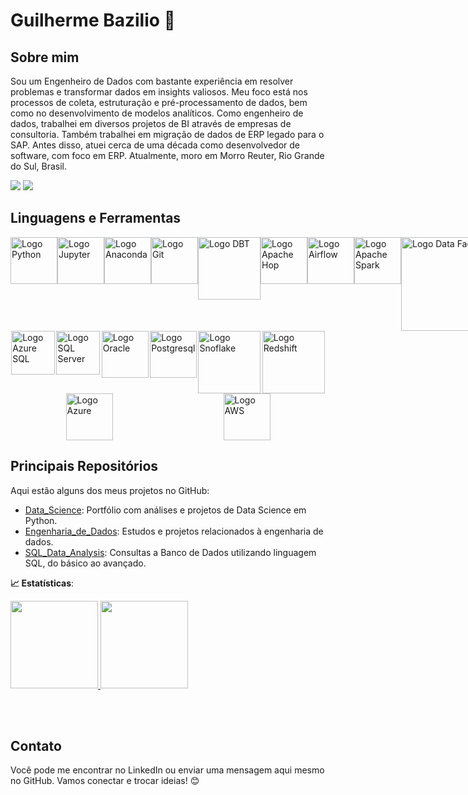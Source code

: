 # Guilherme Bazilio 👋

## Sobre mim
Sou um Engenheiro de Dados com bastante experiência em resolver problemas e transformar dados em insights valiosos. Meu foco está nos processos de coleta, estruturação e pré-processamento de dados, bem como no desenvolvimento de modelos analíticos. Como engenheiro de dados, trabalhei em diversos projetos de BI através de empresas de consultoria. Também trabalhei em migração de dados de ERP legado para o SAP. Antes disso, atuei cerca de uma década como desenvolvedor de software, com foco em ERP. Atualmente, moro em Morro Reuter, Rio Grande do Sul, Brasil.

<div> 
  <a href = "mailto:bazilio.developer@gmail.com"><img src="https://img.shields.io/badge/-Gmail-%23333?style=for-the-badge&logo=gmail&logoColor=white" target="_blank"></a>
  <a href="https://www.linkedin.com/in/guilherme-bazilio-a0200450/" target="_blank"><img src="https://img.shields.io/badge/-LinkedIn-%230077B5?style=for-the-badge&logo=linkedin&logoColor=white" target="_blank"></a> 
  
</div>

## Linguagens e Ferramentas

<div class="ferramentas-e-linguagens" style="display: flex; justify-content: space-around;">    
    <img src="https://cdn.jsdelivr.net/gh/devicons/devicon@latest/icons/python/python-original-wordmark.svg" width="75" alt="Logo Python">    
    <img src="https://cdn.jsdelivr.net/gh/devicons/devicon@latest/icons/jupyter/jupyter-original-wordmark.svg" width="75" alt="Logo Jupyter">
    <img src="https://cdn.jsdelivr.net/gh/devicons/devicon@latest/icons/anaconda/anaconda-original-wordmark.svg" width="75" alt="Logo Anaconda">            
    <img src="https://cdn.jsdelivr.net/gh/devicons/devicon@latest/icons/git/git-original-wordmark.svg" width="75" alt="Logo Git">            
    <img src="https://github.com/user-attachments/assets/cb8aa112-6bf4-406e-80e1-291e7dae8c4f" width="100" alt="Logo DBT">    
    <img src="https://github.com/user-attachments/assets/8e7aad3e-e740-491c-917e-e6c0eb1e88d4" width="75" alt="Logo Apache Hop"> 
    <img src="https://cdn.jsdelivr.net/gh/devicons/devicon@latest/icons/apacheairflow/apacheairflow-original-wordmark.svg" width="75" alt="Logo Airflow">    
    <img src="https://cdn.jsdelivr.net/gh/devicons/devicon@latest/icons/apachespark/apachespark-original-wordmark.svg" width="75" alt="Logo Apache Spark">    
    <img src="https://github.com/user-attachments/assets/1e5493d8-8501-4d7d-90a5-e7f51784e033" width="150" alt="Logo Data Factory">        
    <img src="https://cdn.jsdelivr.net/gh/devicons/devicon@latest/icons/visualbasic/visualbasic-original.svg" width="75" alt="Logo Visual Basic">    
</div>

<div class="bancos-de-dados" style="display: flex; justify-content: space-around;">
    <img src="https://cdn.jsdelivr.net/gh/devicons/devicon@latest/icons/azuresqldatabase/azuresqldatabase-original.svg" width="70" alt="Logo Azure SQL">
    <img src="https://cdn.jsdelivr.net/gh/devicons/devicon@latest/icons/microsoftsqlserver/microsoftsqlserver-original-wordmark.svg"  width="70" alt="Logo SQL Server">
    <img src="https://cdn.jsdelivr.net/gh/devicons/devicon@latest/icons/oracle/oracle-original.svg" width="75" alt="Logo Oracle">
    <img src="https://cdn.jsdelivr.net/gh/devicons/devicon@latest/icons/postgresql/postgresql-original.svg" width="75" alt="Logo Postgresql">
    <img src="https://github.com/user-attachments/assets/90125f94-fb4f-4863-b250-592118ed07f2" width="100" alt="Logo Snoflake">
    <img src="https://github.com/user-attachments/assets/a264d925-ed2c-4e7a-bdae-6c320cf725b4" width="100" alt="Logo Redshift">
           
</div>

<div class="nuvens" style="display: flex; justify-content: space-around;">
    <img src="https://cdn.jsdelivr.net/gh/devicons/devicon@latest/icons/azure/azure-original-wordmark.svg" width="75" alt="Logo Azure">
    <img src="https://github.com/user-attachments/assets/66bb0929-3cc7-4720-af58-d09925c3b85f" width="75" alt="Logo AWS">
</div>

## Principais Repositórios
Aqui estão alguns dos meus projetos no GitHub:

- [Data_Science](https://github.com/GuilhermeBazilio/): Portfólio com análises e projetos de Data Science em Python.
- [Engenharia_de_Dados](https://github.com/GuilhermeBazilio/): Estudos e projetos relacionados à engenharia de dados.
- [SQL_Data_Analysis](https://github.com/GuilhermeBazilio/): Consultas a Banco de Dados utilizando linguagem SQL, do básico ao avançado.

<b> :chart_with_upwards_trend: Estatísticas</b>:

<a href="https://github.com/GuilhermeBazilio">
  <img height="140em" src="https://github-readme-stats.vercel.app/api?username=GuilhermeBazilio&show_icons=true&theme=dark&include_commits=true"/>
</a>

<a href="https://github.com/karinnecristina">
  <img height="140em" src="https://github-readme-stats.vercel.app/api/top-langs/?username=GuilhermeBazilio&layout=compact&langs_count=8&theme=dark"/>
</a>

<br></br>


 


## Contato
Você pode me encontrar no LinkedIn ou enviar uma mensagem aqui mesmo no GitHub. Vamos conectar e trocar ideias! 😊

